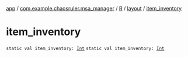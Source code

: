 [app](../../../index.md) / [com.example.chaosruler.msa_manager](../../index.md) / [R](../index.md) / [layout](index.md) / [item_inventory](.)

# item_inventory

`static val item_inventory: `[`Int`](https://kotlinlang.org/api/latest/jvm/stdlib/kotlin/-int/index.html)
`static val item_inventory: `[`Int`](https://kotlinlang.org/api/latest/jvm/stdlib/kotlin/-int/index.html)
